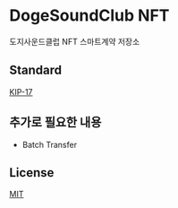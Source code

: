 # DogeSoundClub NFT
도지사운드클럽 NFT 스마트계약 저장소

## Standard
[KIP-17](https://kips.klaytn.com/KIPs/kip-17)

## 추가로 필요한 내용
- Batch Transfer

## License
[MIT](LICENSE)
